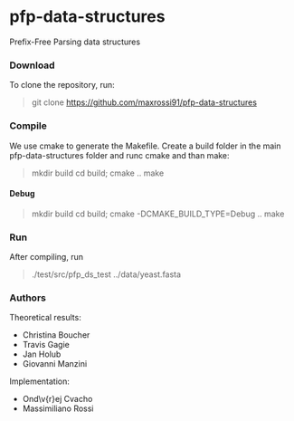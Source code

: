 # pfp-data-structures
Prefix-Free Parsing data structures

### Download

To clone the repository, run:

> git clone https://github.com/maxrossi91/pfp-data-structures

### Compile

We use cmake to generate the Makefile. Create a build folder in the main pfp-data-structures folder and runc cmake and than make:

> mkdir build
> cd build; cmake ..
> make

#### Debug

> mkdir build
> cd build; cmake -DCMAKE_BUILD_TYPE=Debug ..
> make

### Run

After compiling, run

>  ./test/src/pfp_ds_test ../data/yeast.fasta


### Authors ###

Theoretical results:

* Christina Boucher
* Travis Gagie
* Jan Holub
* Giovanni Manzini

Implementation:

* Ond\v{r}ej Cvacho
* Massimiliano Rossi
